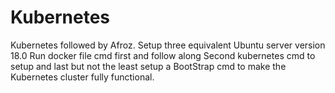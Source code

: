 # Kubernetes
Kubernetes followed by Afroz.
Setup three equivalent Ubuntu server version 18.0
Run docker file cmd first and follow along
Second kubernetes cmd to setup and last but not the least setup a BootStrap cmd to make the Kubernetes cluster fully functional.

